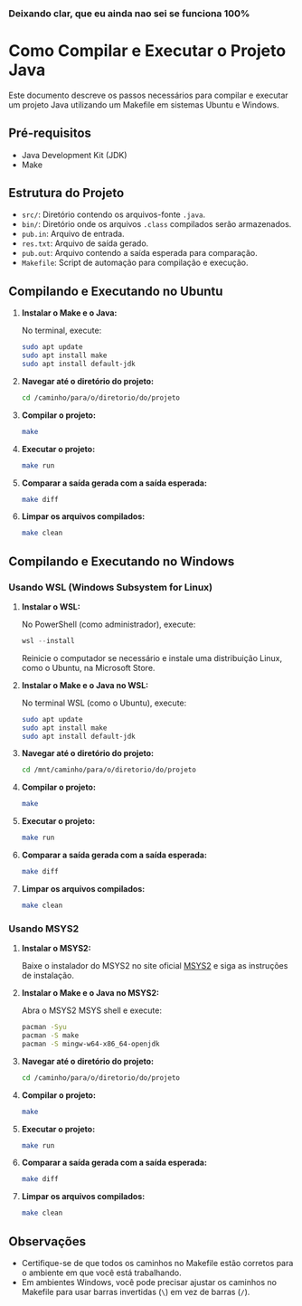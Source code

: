 ### Deixando clar, que eu ainda nao sei se funciona 100%

# Como Compilar e Executar o Projeto Java

Este documento descreve os passos necessários para compilar e executar um projeto Java utilizando um Makefile em sistemas Ubuntu e Windows.

## Pré-requisitos
- Java Development Kit (JDK)
- Make

## Estrutura do Projeto

- `src/`: Diretório contendo os arquivos-fonte `.java`.
- `bin/`: Diretório onde os arquivos `.class` compilados serão armazenados.
- `pub.in`: Arquivo de entrada.
- `res.txt`: Arquivo de saída gerado.
- `pub.out`: Arquivo contendo a saída esperada para comparação.
- `Makefile`: Script de automação para compilação e execução.

## Compilando e Executando no Ubuntu

1. **Instalar o Make e o Java:**

   No terminal, execute:
   ```sh
   sudo apt update
   sudo apt install make
   sudo apt install default-jdk
   ```

2. **Navegar até o diretório do projeto:**

   ```sh
   cd /caminho/para/o/diretorio/do/projeto
   ```

3. **Compilar o projeto:**

   ```sh
   make
   ```

4. **Executar o projeto:**

   ```sh
   make run
   ```

5. **Comparar a saída gerada com a saída esperada:**

   ```sh
   make diff
   ```

6. **Limpar os arquivos compilados:**

   ```sh
   make clean
   ```

## Compilando e Executando no Windows

### Usando WSL (Windows Subsystem for Linux)

1. **Instalar o WSL:**

   No PowerShell (como administrador), execute:
   ```powershell
   wsl --install
   ```
   Reinicie o computador se necessário e instale uma distribuição Linux, como o Ubuntu, na Microsoft Store.

2. **Instalar o Make e o Java no WSL:**

   No terminal WSL (como o Ubuntu), execute:
   ```sh
   sudo apt update
   sudo apt install make
   sudo apt install default-jdk
   ```

3. **Navegar até o diretório do projeto:**

   ```sh
   cd /mnt/caminho/para/o/diretorio/do/projeto
   ```

4. **Compilar o projeto:**

   ```sh
   make
   ```

5. **Executar o projeto:**

   ```sh
   make run
   ```

6. **Comparar a saída gerada com a saída esperada:**

   ```sh
   make diff
   ```

7. **Limpar os arquivos compilados:**

   ```sh
   make clean
   ```

### Usando MSYS2

1. **Instalar o MSYS2:**

   Baixe o instalador do MSYS2 no site oficial [MSYS2](https://www.msys2.org/) e siga as instruções de instalação.

2. **Instalar o Make e o Java no MSYS2:**

   Abra o MSYS2 MSYS shell e execute:
   ```sh
   pacman -Syu
   pacman -S make
   pacman -S mingw-w64-x86_64-openjdk
   ```

3. **Navegar até o diretório do projeto:**

   ```sh
   cd /caminho/para/o/diretorio/do/projeto
   ```

4. **Compilar o projeto:**

   ```sh
   make
   ```

5. **Executar o projeto:**

   ```sh
   make run
   ```

6. **Comparar a saída gerada com a saída esperada:**

   ```sh
   make diff
   ```

7. **Limpar os arquivos compilados:**

   ```sh
   make clean
   ```

## Observações
- Certifique-se de que todos os caminhos no Makefile estão corretos para o ambiente em que você está trabalhando.
- Em ambientes Windows, você pode precisar ajustar os caminhos no Makefile para usar barras invertidas (`\`) em vez de barras (`/`).
